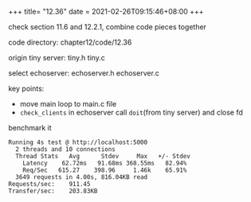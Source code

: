 +++
title= "12.36"
date = 2021-02-26T09:15:46+08:00
+++

check section 11.6 and 12.2.1, combine code pieces together

code directory: chapter12/code/12.36

origin tiny server: tiny.h tiny.c

select echoserver: echoserver.h echoserver.c

key points:
- move main loop to main.c file
- `check_clients` in echoserver call `doit`(from tiny server) and close fd

benchmark it

    Running 4s test @ http://localhost:5000
      2 threads and 10 connections
      Thread Stats   Avg      Stdev     Max   +/- Stdev
        Latency    62.72ms   91.68ms 368.55ms   82.94%
        Req/Sec   615.27    398.96     1.46k    65.91%
      3649 requests in 4.00s, 816.04KB read
    Requests/sec:    911.45
    Transfer/sec:    203.83KB
